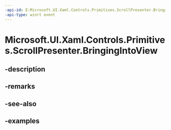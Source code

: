```yaml
---
-api-id: E:Microsoft.UI.Xaml.Controls.Primitives.ScrollPresenter.BringingIntoView
-api-type: winrt event
---
```


# Microsoft.UI.Xaml.Controls.Primitives.ScrollPresenter.BringingIntoView

<!--
public event Windows.Foundation.TypedEventHandler<Microsoft.UI.Xaml.Controls.Primitives.ScrollPresenter,Microsoft.UI.Xaml.Controls.ScrollingBringingIntoViewEventArgs> BringingIntoView;
-->


## -description

## -remarks

## -see-also

## -examples


